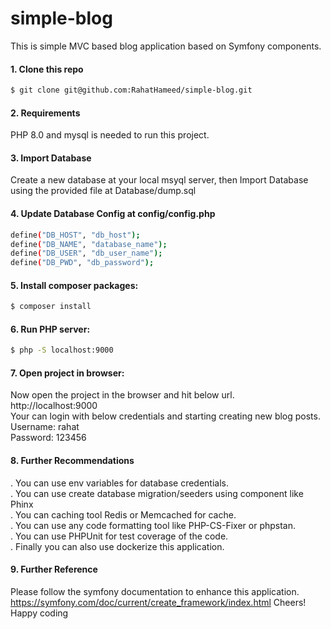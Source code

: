 # simple-blog
This is simple MVC based blog application based on Symfony components.


####  1. Clone this repo
```bash
$ git clone git@github.com:RahatHameed/simple-blog.git
```


#### 2. Requirements
PHP 8.0 and mysql is needed to run this project.


#### 3. Import Database
Create a new database at your local msyql server, then Import Database using the provided file at Database/dump.sql


#### 4. Update Database Config at config/config.php
```bash
define("DB_HOST", "db_host");
define("DB_NAME", "database_name");
define("DB_USER", "db_user_name");
define("DB_PWD", "db_password");
```


#### 5. Install composer packages:
```bash
$ composer install 
```


#### 6. Run PHP server:
```bash
$ php -S localhost:9000
```


#### 7. Open project in browser:
Now open the project in the browser and hit below url.<br>
http://localhost:9000<br>
Your can login with below credentials and starting creating new blog posts.<br>
Username: rahat<br>
Password: 123456<br>


#### 8. Further Recommendations
. You can use env variables for database credentials. <br>
. You can use create database migration/seeders using component like Phinx <br>
. You can caching tool Redis or Memcached for cache.<br>
. You can use any code formatting tool like PHP-CS-Fixer or phpstan. <br>
. You can use PHPUnit for test coverage of the code.<br>
. Finally you can also use dockerize this application.<br>


#### 9. Further Reference
Please follow the symfony documentation to enhance this application.
https://symfony.com/doc/current/create_framework/index.html<bt>
Cheers! Happy coding<br>